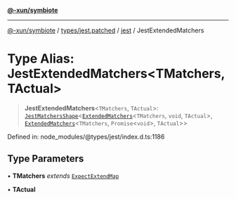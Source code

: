[**@-xun/symbiote**](../../../../../README.md)

***

[@-xun/symbiote](../../../../../README.md) / [types/jest.patched](../../../README.md) / [jest](../README.md) / JestExtendedMatchers

# Type Alias: JestExtendedMatchers\<TMatchers, TActual\>

> **JestExtendedMatchers**\<`TMatchers`, `TActual`\>: [`JestMatchersShape`](JestMatchersShape.md)\<[`ExtendedMatchers`](ExtendedMatchers.md)\<`TMatchers`, `void`, `TActual`\>, [`ExtendedMatchers`](ExtendedMatchers.md)\<`TMatchers`, `Promise`\<`void`\>, `TActual`\>\>

Defined in: node\_modules/@types/jest/index.d.ts:1186

## Type Parameters

• **TMatchers** *extends* [`ExpectExtendMap`](../interfaces/ExpectExtendMap.md)

• **TActual**
